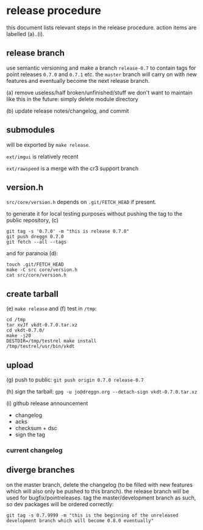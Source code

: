 # release procedure

this document lists relevant steps in the release procedure.
action items are labelled (a)..(i).

## release branch

use semantic versioning and make a branch `release-0.7` to
contain tags for point releases `0.7.0` and `0.7.1` etc.
the `master` branch will carry on with new features and eventually become the
next release branch.

(a) remove useless/half broken/unfinished/stuff we don't want to maintain like
this in the future: simply delete module directory

(b) update release notes/changelog, and commit

## submodules

will be exported by `make release`.

`ext/imgui` is relatively recent

`ext/rawspeed` is a merge with the cr3 support branch

## version.h

`src/core/version.h` depends on `.git/FETCH_HEAD` if present.

to generate it for local testing purposes without pushing the tag
to the public repository, (c)
```
git tag -s '0.7.0' -m "this is release 0.7.0"
git push dreggn 0.7.0
git fetch --all --tags
```

and for paranoia (d):

```
touch .git/FETCH_HEAD
make -C src core/version.h
cat src/core/version.h
```

## create tarball

(e) `make release` and (f) test in `/tmp`:

```
cd /tmp
tar xvJf vkdt-0.7.0.tar.xz
cd vkdt-0.7.0/
make -j20
DESTDIR=/tmp/testrel make install
/tmp/testrel/usr/bin/vkdt
```

## upload

(g) push to public: `git push origin 0.7.0 release-0.7`

(h) sign the tarball:
`gpg -u jo@dreggn.org --detach-sign vkdt-0.7.0.tar.xz`

(i) github release announcement

* changelog
* acks
* checksum + dsc
* sign the tag

### current changelog

## diverge branches

on the master branch, delete the changelog (to be filled with new features which
will also only be pushed to this branch). the release branch will be used for
bugfix/pointreleases.
tag the master/development branch as such, so dev packages will be ordered correctly:
```
git tag -s 0.7.9999 -m "this is the beginning of the unreleased development branch which will become 0.8.0 eventually"
```
